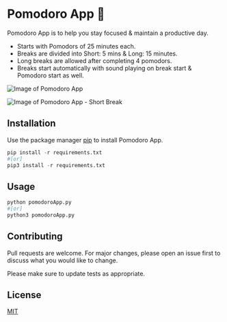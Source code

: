 # Pomodoro App 🍅

Pomodoro App is to help you stay focused & maintain a productive day.

- Starts with Pomodors of 25 minutes each.
- Breaks are divided into Short: 5 mins & Long: 15 minutes.
- Long breaks are allowed after completing 4 pomodors.
- Breaks start automatically with sound playing on break start & Pomodoro start as well.

![Image of Pomodoro App](https://imgur.com/lyI2vL7.png) 

![Image of Pomodoro App - Short Break](https://imgur.com/ouROI0u.png)


## Installation

Use the package manager [pip](https://pip.pypa.io/en/stable/) to install Pomodoro App.

```python
pip install -r requirements.txt
#[or]
pip3 install -r requirements.txt
```

## Usage

```python
python pomodoroApp.py
#[or]
python3 pomodoroApp.py
```

## Contributing
Pull requests are welcome. For major changes, please open an issue first to discuss what you would like to change.

Please make sure to update tests as appropriate.

## License
[MIT](https://choosealicense.com/licenses/mit/)
